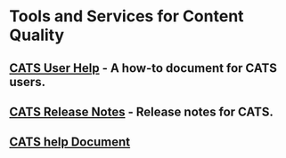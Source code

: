 # Tools and Services for Content Quality

## [CATS User Help](cats-release-notes.md) - A how-to document for CATS users.
## [CATS Release Notes](cats-release-notes.md) - Release notes for CATS.
## [CATS help Document](CATSHelpDocument/CATS-help-document.md)